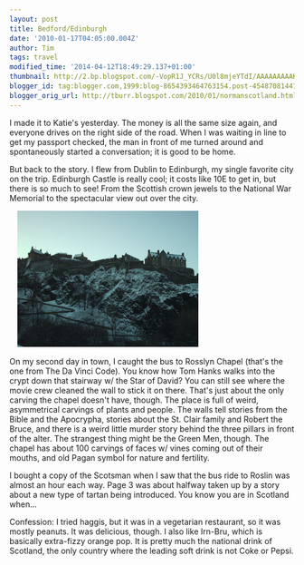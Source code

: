 ```yaml
---
layout: post
title: Bedford/Edinburgh
date: '2010-01-17T04:05:00.004Z'
author: Tim
tags: travel
modified_time: '2014-04-12T18:49:29.137+01:00'
thumbnail: http://2.bp.blogspot.com/-VopR1J_YCRs/U0l8mjeYTdI/AAAAAAAAAKk/OMHsiNUynAo/s72-c/129.JPG
blogger_id: tag:blogger.com,1999:blog-8654393464763154.post-4548708144154767505
blogger_orig_url: http://tburr.blogspot.com/2010/01/normanscotland.html
---
```


I made it to Katie's yesterday. The money is all the same size again, and everyone drives on the right side of the road. When I was waiting in line to get my passport checked, the man in front of me turned around and spontaneously started a conversation; it is good to be home. 

But back to the story. I flew from Dublin to Edinburgh, my single favorite city on the trip. Edinburgh Castle is really cool; it costs like 10E to get in, but there is so much to see! From the Scottish crown jewels to the National War Memorial to the spectacular view out over the city.

<a href="/images/eurotrip/edinburgh_castle.JPG" imageanchor="1" style="margin-left: 1em; margin-right: 1em;"><img border="0" src="/images/eurotrip/edinburgh_castle.JPG" height="240" width="320" /></a>

On my second day in town, I caught the bus to Rosslyn Chapel (that's the one from The Da Vinci Code). You know how Tom Hanks walks into the crypt down that stairway w/ the Star of David? You can still see where the movie crew cleaned the wall to stick it on there. That's just about the only carving the chapel doesn't have, though. The place is full of weird, asymmetrical carvings of plants and people. The walls tell stories from the Bible and the Apocrypha, stories about the St. Clair family and Robert the Bruce, and there is a weird little murder story behind the three pillars in front of the alter. The strangest thing might be the Green Men, though. The chapel has about 100 carvings of faces w/ vines coming out of their mouths, and old Pagan symbol for nature and fertility.

I bought a copy of the Scotsman when I saw that the bus ride to Roslin was almost an hour each way. Page 3 was about halfway taken up by a story about a new type of tartan being introduced. You know you are in Scotland when...

Confession: I tried haggis, but it was in a vegetarian restaurant, so it was mostly peanuts. It was delicious, though. I also like Irn-Bru, which is basically extra-fizzy orange pop. It is pretty much the national drink of Scotland, the only country where the leading soft drink is not Coke or Pepsi.
